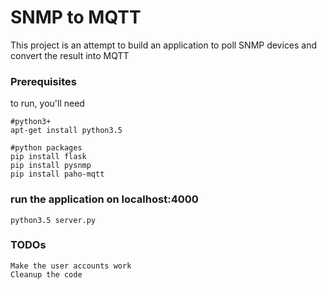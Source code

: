 # SNMP to MQTT
This project is an attempt to build an application to poll SNMP devices and convert the result into MQTT

### Prerequisites

to run, you'll need
```
#python3+
apt-get install python3.5

#python packages
pip install flask
pip install pysnmp
pip install paho-mqtt
```
### run the application on localhost:4000
```
python3.5 server.py
```
### TODOs
```
Make the user accounts work
Cleanup the code
```
